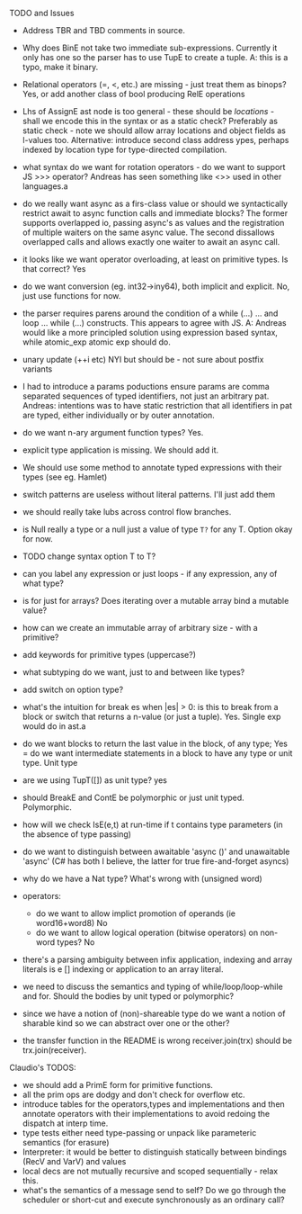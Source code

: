 TODO and Issues

- Address TBR and TBD comments in source.
- Why does BinE not take two immediate sub-expressions.  Currently it only has one so the parser has to use TupE to create a tuple. A: this is a typo, make it binary.
- Relational operators (=, <, etc.) are missing - just treat them as binops? Yes, or add another class of bool producing RelE operations
- Lhs of AssignE ast node is too general - these should be *locations* - shall we encode this
  in the syntax or as a static check? Preferably as static check - note we should allow array locations and object fields as l-values too. Alternative: introduce second class address ypes, perhaps indexed by location type for type-directed compilation.
- what syntax do we want for rotation operators - do we want to support JS >>> operator?
  Andreas has seen something like <>> used in other languages.a
- do we really want async as a firs-class value or should we
  syntactically restrict await to async function calls and immediate blocks?
  The former supports overlapped io, passing async's as values and the registration of multiple waiters on the same async value.
  The second dissallows overlapped calls and allows exactly one waiter to await an async call.
- it looks like we want operator overloading, at least on primitive types. Is that correct? Yes
- do we want conversion (eg. int32->iny64), both implicit and explicit. No, just use
  functions for now.
- the parser requires parens around the condition of a while (...) ...  and loop ... while (...) constructs. This appears to agree with JS. A: Andreas would like a more principled solution using expression based syntax, while atomic_exp atomic exp should do.
- unary update (++i etc) NYI but should be - not sure about postfix variants
- I had to introduce a params poductions ensure params are comma separated sequences of typed identifiers, not just an arbitrary pat. Andreas: intentions was to have static restriction that all identifiers in pat are typed, either individually or by outer annotation.
- do we want n-ary argument function types? Yes.
- explicit type application is missing. We should add it.
- We should use some method to annotate typed expressions with their types (see eg. Hamlet)
- switch patterns are useless without literal patterns. I'll just add them

- we should really take lubs across control flow branches.
- is Null really a type or a null just a value of type `T?` for any T. Option okay for now.
- TODO change syntax option T to T?
- can you label any expression or just loops - if any expression, any of what type?
- is for just for arrays? Does iterating over a mutable array bind a mutable value?
- how can we create an immutable array of arbitrary size - with a primitive?
- add keywords for primitive types (uppercase?)
- what subtyping do we want, just to and between like types?
- add switch on option type?
- what's the intuition for break es when |es| > 0: is this to break from a block or switch that returns a n-value (or just a tuple). Yes. Single exp would do in ast.a
- do we want blocks to return the last value in the block, of any type; Yes
= do we want intermediate statements in a block to have any type or unit type. Unit type
- are we using TupT([]) as unit type? yes
- should BreakE and ContE be polymorphic or just unit typed. Polymorphic.

- how will we check IsE(e,t) at run-time if t contains type parameters (in the absence of type passing)
- do we want to distinguish between awaitable 'async ()' and unawaitable 'async' (C# has both I believe, the latter for true fire-and-forget asyncs)
- why do we have a Nat type? What's wrong with (unsigned word)

- operators:
   - do we want to allow implict promotion of operands (ie word16+word8) No
   - do we want to allow logical operation (bitwise operators) on non-word types? No

- there's a parsing ambiguity between infix application, indexing and array literals is e [] indexing or application to an array literal.

- we need to discuss the semantics and typing of while/loop/loop-while and for. Should the bodies by unit typed or polymorphic?

- since we have a notion of (non)-shareable type do we want a notion of sharable kind so we can abstract over one or the other?
- the transfer function in the README is wrong receiver.join(trx) should be trx.join(receiver).

Claudio's TODOS:
- we should add a PrimE form for primitive functions.
- all the prim ops are dodgy and don't check for overflow etc.
- introduce tables for the operators,types and implementations and then annotate operators with their implementations to avoid redoing the dispatch at interp time.
- type tests either need type-passing or unpack like parameteric semantics (for erasure)
- Interpreter: it would be better to distinguish statically between bindings (RecV and VarV) and values
- local decs are not mutually recursive and scoped sequentially - relax this.
- what's the semantics of a message send to self? Do we go through the scheduler or short-cut and execute synchronously as an ordinary call?
